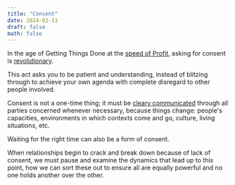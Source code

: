 ```yaml
---
title: "Consent"
date: 2024-02-11
draft: false
math: false
---
```


In the age of Getting Things Done at the [speed of Profit](/capitalism),
asking for consent is [revolutionary](/revolution).

This act asks you to be patient and understanding, instead of blitzing
through to achieve your own agenda with complete disregard to other people
involved.

Consent is not a one-time thing; it must be [cleary communicated](/communication) through all parties concerned whenever
necessary, because things change: people's capacities, environments in
which contexts come and go, culture, living situations, etc.

Waiting for the right time can also be a form of consent.

When relationships begin to crack and break down because of lack of
consent, we must pause and examine the dynamics that lead up to this
point, how we can sort these out to ensure all are equally powerful and
no one holds another over the other.
